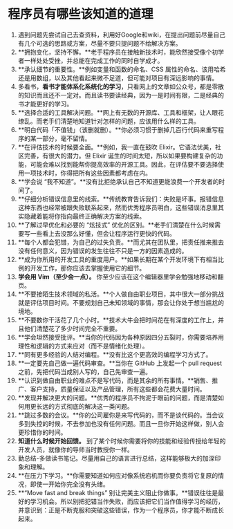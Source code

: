 # 程序员有哪些该知道的道理

1. 遇到问题先尝试自己去查资料，利用好Google和wiki，在提出问题前尽量自己有几个可选的思路或方案，尽量不要只提问题不给解决方案。
2. **拥抱变化，坚持不懈。**老手程序员在接触新技术时，能欣然接受像个初学者一样处处受挫，并总能在完成工作的同时自学成才。
3. **承认细节的重要性。**例如变量和函数的命名、CSS 属性的命名、该用哈希还是用数组，以及其他看起来微不足道，但可能对项目有深远影响的事情。
4. 多看书，**看书才能体系化系统化的学习**，只看网上的文章如公众号，都是零散的知识而且还不一定对。而且读书要读经典，因为一是时间有限，二是经典的书才能更好的学习。
5. **选择合适的工具解决问题。**网上有无数的开源库、工具和框架，让人眼花缭乱。而老手们清楚地知道针对怎样的问题，应该用什么样的工具。
6. **明白代码「不值钱」（该删就删）。**你必须习惯于删掉几百行代码来重写程序的某一部分，毫不留情。
7. **在评估技术的时候要全面。**例如，我一直在鼓吹 Elixir。它语法优美，社区完善，有很大的潜力。但 Elixir 诞生的时间太短，所以如果要构建复杂的功能，可能会难以找到能帮你提高效率的开源工具。因此，在评估要不要选择使用一项技术时，你得把所有这些因素都考虑在内。
8. **学会说 “我不知道”。**没有比拒绝承认自己不知道更能浪费一个开发者的时间了。
9. **仔细分析错误信息里的线索。**传统教育告诉我们：失败是坏事。报错信息这种东西也经常被跟失败联系起来，然而优秀程序员明白，这些错误消息里其实隐藏着能将你指向最终正确解决方案的线索。
10. **了解过早优化和必要的 “炫技式” 优化的区别。**老手们清楚在什么时候需要写一些看上去没那么好懂，但会让程序运行更快的代码。
11. **每个人都会犯错，为自己的过失负责。**而尤其在团队里，把责任推来推去没有任何意义，因为错误的发生往往不只是一方的因素造成的。
12. **成为你所用的开发工具的重度用户。**如果长期在某个开发环境下有相当比例的开发工作，那你应该去掌握使用它的细节。
13. **学会用 Vim（至少会一点）。** 你至少应该在这个编辑器里学会勉强地移动和翻页。
14. **不要接陌生技术领域的私活。**个人做自由职业项目，其中很大一部分挑战就是评估项目时间。不要规划自己未知领域的事情，那会让你处于想当尴尬的境地。
15. **不要数你干活花了几个小时。**技术大牛会把时间花在有深度的工作上，并且他们清楚花了多少时间完全不重要。
16. **学会坦然接受批评。**当你的代码因为各种原因四分五裂时，你需要培养用理性和逻辑的方式来应对（而不是情绪化处理）。
17. **同有更多经验的人结对编程。**没有比这个更高效的编程学习方式了。
18. **一定要先自己做一遍代码审查。**当你在 GitHub 上发起一个 pull request 之前，先把代码当成别人写的，自己先审查一遍。
19. **认识到做自由职业的难点不是写代码，而是其余的所有事情。**销售、推广、客户支持，质量保证以及产品管理，所有这些都会花费大量时间。
20. **发现并解决更大的问题。**优秀的程序员不拘泥于眼前的问题，而是清楚如何用更长远的方式彻底的解决这一类问题。
21. **跳过多数的会议。**你的公司雇你是来写代码的，而不是谈代码的。当会议多到失控的时候，不去参加也没有任何问题。而且一旦你开始这样做，别人会更珍惜你的时间。
22. **知道什么时候开始回馈。** 到了某个时候你需要将你的技能和经验传授给年轻的开发人员，就像你的导师当时教授你一样。
23. 勤总结-多做读书笔记。尽量用自己的语言进行总结，这样能够极大的加深印象和理解。
24. **在压力下学习。**你需要知道如何应对像系统宕机而你要负责将它复原的情况，即使一开始你完全没有头绪。
25. **“Move fast and break things” 别让完美主义阻止你做事。**错误往往是最好的学习机会。所以别把犯错当作失败，而应该把它们当作值得学习的经历，并意识到：正是不断克服和突破这些错误，作为一个程序员，你才能不断成长起来。